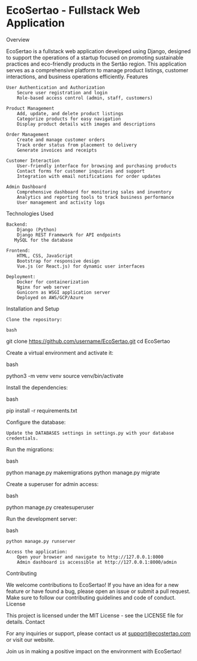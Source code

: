 # EcoSertao - Fullstack Web Application
Overview

EcoSertao is a fullstack web application developed using Django, designed to support the operations of a startup focused on promoting sustainable practices and eco-friendly products in the Sertão region. This application serves as a comprehensive platform to manage product listings, customer interactions, and business operations efficiently.
Features

    User Authentication and Authorization
        Secure user registration and login
        Role-based access control (admin, staff, customers)

    Product Management
        Add, update, and delete product listings
        Categorize products for easy navigation
        Display product details with images and descriptions

    Order Management
        Create and manage customer orders
        Track order status from placement to delivery
        Generate invoices and receipts

    Customer Interaction
        User-friendly interface for browsing and purchasing products
        Contact forms for customer inquiries and support
        Integration with email notifications for order updates

    Admin Dashboard
        Comprehensive dashboard for monitoring sales and inventory
        Analytics and reporting tools to track business performance
        User management and activity logs

Technologies Used

    Backend:
        Django (Python)
        Django REST Framework for API endpoints
       MySQL for the database

    Frontend:
        HTML, CSS, JavaScript
        Bootstrap for responsive design
        Vue.js (or React.js) for dynamic user interfaces

    Deployment:
        Docker for containerization
        Nginx for web server
        Gunicorn as WSGI application server
        Deployed on AWS/GCP/Azure

Installation and Setup

    Clone the repository:

    bash

git clone https://github.com/username/EcoSertao.git
cd EcoSertao

Create a virtual environment and activate it:

bash

python3 -m venv venv
source venv/bin/activate

Install the dependencies:

bash

pip install -r requirements.txt

Configure the database:

    Update the DATABASES settings in settings.py with your database credentials.

Run the migrations:

bash

python manage.py makemigrations
python manage.py migrate

Create a superuser for admin access:

bash

python manage.py createsuperuser

Run the development server:

bash

    python manage.py runserver

    Access the application:
        Open your browser and navigate to http://127.0.0.1:8000
        Admin dashboard is accessible at http://127.0.0.1:8000/admin

Contributing

We welcome contributions to EcoSertao! If you have an idea for a new feature or have found a bug, please open an issue or submit a pull request. Make sure to follow our contributing guidelines and code of conduct.
License

This project is licensed under the MIT License - see the LICENSE file for details.
Contact

For any inquiries or support, please contact us at support@ecostertao.com or visit our website.

Join us in making a positive impact on the environment with EcoSertao!
